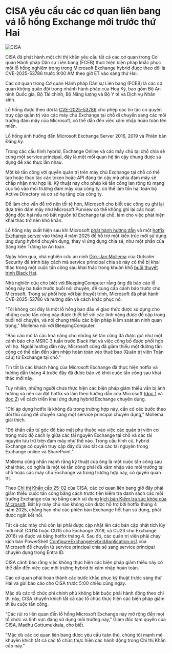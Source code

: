 # CISA yêu cầu các cơ quan liên bang vá lỗ hổng Exchange mới trước thứ Hai

![CISA](https://www.bleepstatic.com/content/hl-images/2021/12/14/CISA.jpg)

CISA đã phát hành một chỉ thị khẩn yêu cầu tất cả các cơ quan trong Cơ quan Hành pháp Dân sự Liên bang (FCEB) thực hiện biện pháp khắc phục một lỗ hổng nghiêm trọng trong Microsoft Exchange hybrid được theo dõi là CVE-2025-53786 trước 9:00 AM theo giờ ET vào sáng thứ Hai.

Các cơ quan trong Cơ quan Hành pháp Dân sự Liên bang (FCEB) là các cơ quan không quân đội trong nhánh hành pháp của Hoa Kỳ, bao gồm Bộ An ninh Quốc gia, Bộ Tài chính, Bộ Năng lượng và Bộ Y tế và Dịch vụ Nhân sinh.

Lỗ hổng được theo dõi là [CVE-2025-53786](https://msrc.microsoft.com/update-guide/vulnerability/CVE-2025-53786) cho phép các tin tặc có quyền truy cập quản trị vào các máy chủ Exchange tại chỗ di chuyển sang các môi trường đám mây của Microsoft, có thể dẫn đến việc xâm nhập hoàn toàn tên miền.

Lỗ hổng ảnh hưởng đến Microsoft Exchange Server 2016, 2019 và Phiên bản Đăng ký.

Trong các cấu hình hybrid, Exchange Online và các máy chủ tại chỗ chia sẻ cùng một service principal, đây là một mối quan hệ tin cậy chung được sử dụng để xác thực lẫn nhau.

Một kẻ tấn công với quyền quản trị trên máy chủ Exchange tại chỗ có thể tạo hoặc thao tác các token hoặc API đáng tin cậy mà phía đám mây sẽ chấp nhận như hợp lệ. Kỹ thuật này cho phép kẻ tấn công lan rộng từ mạng cục bộ vào môi trường đám mây của công ty, có thể làm tổn hại toàn bộ Active Directory và cơ sở hạ tầng của công ty.

Để làm cho vấn đề trở nên tồi tệ hơn, Microsoft cho biết các công cụ ghi lại dựa trên đám mây như Microsoft Purview có thể không ghi lại các hoạt động độc hại nếu nó bắt nguồn từ Exchange tại chỗ, làm cho việc phát hiện khai thác trở nên khó khăn.

Lỗ hổng này xuất hiện sau khi Microsoft [phát hành hướng dẫn](https://techcommunity.microsoft.com/blog/exchange/exchange-server-security-changes-for-hybrid-deployments/4396833) và một [hotfix Exchange server](https://techcommunity.microsoft.com/blog/exchange/released-april-2025-exchange-server-hotfix-updates/4402471) vào tháng 4 năm 2025 để hỗ trợ một kiến trúc mới sử dụng ứng dụng hybrid chuyên dụng, thay vì ứng dụng chia sẻ, như một phần của Sáng kiến Tương lai An toàn.

Ngày hôm qua, nhà nghiên cứu an ninh [Dirk-Jan Mollema](https://x.com/%5Fdirkjan) của Outsider Security đã trình bày cách mà service principal chia sẻ này có thể bị khai thác trong một cuộc tấn công sau khai thác trong khuôn khổ [buổi thuyết trình Black Hat](https://blackhat.com/us-25/briefings/schedule/#advanced-active-directory-to-entra-id-lateral-movement-techniques-46500).

Nhà nghiên cứu cho biết với BleepingComputer rằng ông đã báo cáo lỗ hổng này ba tuần trước buổi nói chuyện, để cung cấp cảnh báo trước cho Microsoft. Trong sự phối hợp với bài thuyết trình, Microsoft đã phát hành CVE-2025-53786 và hướng dẫn về cách khắc phục nó.

"Tôi không coi đây là một lỗ hổng ban đầu vì giao thức được sử dụng cho những cuộc tấn công này được thiết kế với các tính năng được đề cập trong buổi nói chuyện, và nói chung thiếu các biện pháp kiểm soát an ninh quan trọng," Mollema nói với BleepingComputer.

"Báo cáo mô tả các khả năng cho những kẻ tấn công đã được gửi như một cảnh báo cho MSRC 3 tuần trước Black Hat và việc công bố được phối hợp với họ. Ngoài hướng dẫn này, Microsoft cũng đã giảm thiểu một đường tấn công có thể dẫn đến xâm nhập hoàn toàn vào thuê bao (Quản trị viên Toàn cầu) từ Exchange tại chỗ."

Tin tốt là các khách hàng của Microsoft Exchange đã thực hiện hotfix và hướng dẫn tháng 4 trước đây đã được bảo vệ khỏi cuộc tấn công sau khai thác mới này.

Tuy nhiên, những người chưa thực hiện các biện pháp giảm thiểu vẫn bị ảnh hưởng và nên cài đặt hotfix và làm theo hướng dẫn của Microsoft ([doc 1](https://techcommunity.microsoft.com/blog/exchange/released-april-2025-exchange-server-hotfix-updates/4402471) và [doc 2](https://learn.microsoft.com/en-us/Exchange/hybrid-deployment/deploy-dedicated-hybrid-app)) về cách triển khai ứng dụng hybrid Exchange chuyên dụng.

"Chỉ áp dụng hotfix là không đủ trong trường hợp này, cần có các bước theo dõi thủ công để chuyển sang một service principal chuyên dụng," Mollema giải thích.

"Độ khẩn cấp từ góc độ bảo mật phụ thuộc vào việc các quản trị viên coi trọng mức độ cách ly giữa các tài nguyên Exchange tại chỗ và các tài nguyên lưu trữ trên đám mây như thế nào. Trong cấu hình cũ, hybrid Exchange có quyền truy cập đầy đủ vào tất cả các tài nguyên trong Exchange online và SharePoint."

Mollema cũng nhấn mạnh rằng kỹ thuật của ông là một cuộc tấn công sau khai thác, có nghĩa là một kẻ tấn công phải đã xâm nhập vào môi trường tại chỗ hoặc các máy chủ Exchange và trong trường hợp này, có quyền quản trị.

Theo [Chỉ thị Khẩn cấp 25-02](https://www.cisa.gov/news-events/directives/ed-25-02-mitigate-microsoft-exchange-vulnerability) của CISA, các cơ quan liên bang giờ đây phải giảm thiểu cuộc tấn công bằng cách trước tiên kiểm tra danh sách các môi trường Exchange của họ bằng cách sử dụng [kịch bản Kiểm tra sức khỏe của Microsoft](https://microsoft.github.io/CSS-Exchange/Diagnostics/HealthChecker/). Bất kỳ máy chủ nào không còn được hỗ trợ bởi hotfix tháng 4 năm 2025, chẳng hạn như các phiên bản Exchange hết hạn sử dụng, phải được ngắt kết nối.

Tất cả các máy chủ còn lại phải được cập nhật lên các bản cập nhật tích lũy mới nhất (CU14 hoặc CU15 cho Exchange 2019, và CU23 cho Exchange 2016) và được vá bằng hotfix tháng 4. Sau đó, các quản trị viên phải chạy kịch bản PowerShell [ConfigureExchangeHybridApplication.ps1](https://learn.microsoft.com/en-us/exchange/hybrid-deployment/deploy-dedicated-hybrid-app#changes-made-by-the-script) của Microsoft để chuyển từ service principal chia sẻ sang service principal chuyên dụng trong Entra ID.

CISA cảnh báo rằng việc không thực hiện các biện pháp giảm thiểu này có thể dẫn đến việc các môi trường hybrid bị xâm nhập hoàn toàn.

Các cơ quan phải hoàn thành các bước khắc phục kỹ thuật trước sáng thứ Hai và gửi báo cáo cho CISA trước 5:00 chiều cùng ngày.

Mặc dù các tổ chức phi chính phủ không bắt buộc phải hành động theo chỉ thị này, CISA khuyến khích tất cả các tổ chức thực hiện các biện pháp giảm thiểu cuộc tấn công.

"Các rủi ro liên quan đến lỗ hổng Microsoft Exchange này mở rộng đến mọi tổ chức và lĩnh vực đang sử dụng môi trường này," Giám đốc tạm quyền của CISA, Madhu Gottumukkala, cho biết.

"Mặc dù các cơ quan liên bang được yêu cầu tuân thủ, chúng tôi mạnh mẽ khuyến khích tất cả các tổ chức thực hiện các hành động trong Chỉ thị Khẩn cấp này."